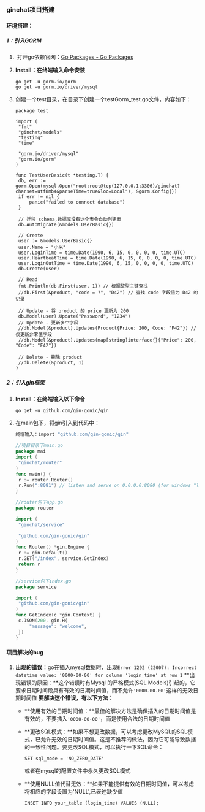 ###  ginchat项目搭建

#### 环境搭建：

##### 1：引入GORM

1. ​	打开go依赖官网：[Go Packages - Go Packages](https://pkg.go.dev/)

2. **Install：在终端输入命令安装**

   ```
   go get -u gorm.io/gorm
   go get -u gorm.io/driver/mysql
   ```

3. 创建一个test目录，在目录下创建一个testGorm_test.go文件，内容如下：

   ```
   package test
   
   import (
   	"fmt"
   	"ginchat/models"
   	"testing"
   	"time"
   
   	"gorm.io/driver/mysql"
   	"gorm.io/gorm"
   )
   
   func TestUserBasic(t *testing.T) {
   	db, err := gorm.Open(mysql.Open("root:root@tcp(127.0.0.1:3306)/ginchat?charset=utf8mb4&parseTime=true&loc=Local"), &gorm.Config{})
   	if err != nil {
   		panic("failed to connect database")
   	}
   
   	// 迁移 schema,数据库没有这个表会自动创建表
   	db.AutoMigrate(&models.UserBasic{})
   
   	// Create
   	user := &models.UserBasic{}
   	user.Name = "小米"
   	user.LoginTime = time.Date(1990, 6, 15, 0, 0, 0, 0, time.UTC)
   	user.HeartbeatTime = time.Date(1990, 6, 15, 0, 0, 0, 0, time.UTC)
   	user.LoginOutTime = time.Date(1990, 6, 15, 0, 0, 0, 0, time.UTC)
   	db.Create(user)
   
   	// Read
   	fmt.Println(db.First(user, 1)) // 根据整型主键查找
   	//db.First(&product, "code = ?", "D42") // 查找 code 字段值为 D42 的记录
   
   	// Update - 将 product 的 price 更新为 200
   	db.Model(user).Update("Password", "1234")
   	// Update - 更新多个字段
   	//db.Model(&product).Updates(Product{Price: 200, Code: "F42"}) // 仅更新非零值字段
   	//db.Model(&product).Updates(map[string]interface{}{"Price": 200, "Code": "F42"})
   
   	// Delete - 删除 product
   	//db.Delete(&product, 1)
   }
   
   ```

   

##### 2：引入gin框架

1. **Install：在终端输入以下命令**

   ```
   go get -u github.com/gin-gonic/gin
   ```

2. 在main包下，将gin引入到代码中：

   ```go
   终端输入：import "github.com/gin-gonic/gin"
   
   //项目目录下main.go
   package mai
   import (
   	"ginchat/router"
   )
   func main() {
   	r := router.Router()
   	r.Run(":8081") // listen and serve on 0.0.0.0:8080 (for windows "localhost:8080")
   }
   
   //router包下app.go
   package router
   
   import (
   	"ginchat/service"
   
   	"github.com/gin-gonic/gin"
   )
   func Router() *gin.Engine {
   	r := gin.Default()
   	r.GET("/index", service.GetIndex)
   	return r
   }
   
   //service包下index.go
   package service
   
   import (
   	"github.com/gin-gonic/gin"
   )
   func GetIndex(c *gin.Context) {
   	c.JSON(200, gin.H{
   		"message": "welcome",
   	})
   }
   
   ```

   

#### 项目解决的bug

1. **出现的错误**：go在插入mysql数据时，出现`Error 1292 (22007): Incorrect datetime value: '0000-00-00' for column 'login_time' at row 1`
   **出现错误的原因：**这个错误时有Mysql 的严格模式(SQL Models)引起的，它要求日期时间段具有有效的日期时间值，而不允许`'0000-00-00'`这样的无效日期时间值
   **要解决这个错误，有以下方法：**

   - **使用有效的日期时间值：**最佳的解决方法是确保插入的日期时间值是有效的，不要插入`'0000-00-00'`，而是使用合法的日期时间值

   - **更改SQL模式：**如果不想更改数据，可以考虑更改MySQL的SQL模式，已允许无效的日期时间值。这是不推荐的做法，因为它可能导致数据的一致性问题。要更改SQL模式，可以执行一下SQL命令：

     ```
     SET sql_mode = 'NO_ZERO_DATE'
     ```

     或者在mysql的配置文件中永久更改SQL模式

   - **使用NULL值代替无效：**如果不能提供有效的日期时间值，可以考虑将相应的字段设置为'NULL',已表述缺少值

     ```
     INSET INTO your_table (login_time) VALUES (NULL);
     ```

     

​		